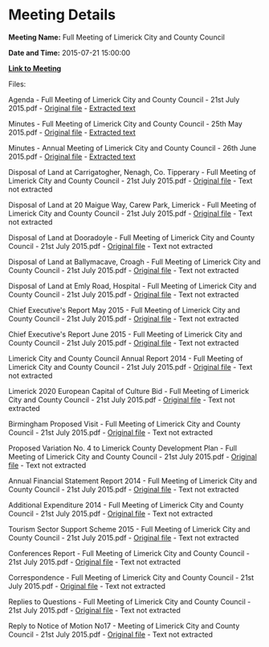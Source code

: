 # Meeting Details

**Meeting Name:** Full Meeting of Limerick City and County Council

**Date and Time:** 2015-07-21 15:00:00

**[Link to Meeting](https://www.limerick.ie/council/whats-on/full-meeting-limerick-city-and-county-council-12)**

Files: 

Agenda - Full Meeting of Limerick City and County Council - 21st July 2015.pdf - [Original file](https://www.limerick.ie/sites/default/files/media/documents/2017-06/Agenda%20-%20Full%20Meeting%20of%20Limerick%20City%20and%20County%20Council%20-%2021st%20July%202015.pdf) - [Extracted text](./Agenda%20-%20Full%20Meeting%20of%20Limerick%20City%20and%20County%20Council%20-%2021st%20July%202015.md)

Minutes - Full Meeting of Limerick City and County Council - 25th May 2015.pdf - [Original file](https://www.limerick.ie/sites/default/files/media/documents/2017-06/Minutes%20-%20Full%20Meeting%20of%20Limerick%20City%20and%20County%20Council%20-%2025th%20May%202015.pdf) - [Extracted text](./Minutes%20-%20Full%20Meeting%20of%20Limerick%20City%20and%20County%20Council%20-%2025th%20May%202015.md)

Minutes - Annual Meeting of Limerick City and County Council - 26th June 2015.pdf - [Original file](https://www.limerick.ie/sites/default/files/media/documents/2017-06/Minutes%20-%20Annual%20Meeting%20of%20Limerick%20City%20and%20County%20Council%20-%2026th%20June%202015.pdf) - [Extracted text](./Minutes%20-%20Annual%20Meeting%20of%20Limerick%20City%20and%20County%20Council%20-%2026th%20June%202015.md)

Disposal of Land at Carrigatogher, Nenagh, Co. Tipperary - Full Meeting of Limerick City and County Council - 21st July 2015.pdf - [Original file](https://www.limerick.ie/sites/default/files/media/documents/2017-06/Disposal%20of%20Land%20at%20Carrigatogher%2C%20Nenagh%2C%20Co.%20Tipperary.pdf) - Text not extracted

Disposal of Land at 20 Maigue Way, Carew Park, Limerick - Full Meeting of Limerick City and County Council - 21st July 2015.pdf - [Original file](https://www.limerick.ie/sites/default/files/media/documents/2017-06/Disposal%20of%20Land%20at%2020%20Maigue%20Way%2C%20Carew%20Park%2C%20Limerick.pdf) - Text not extracted

Disposal of Land at Dooradoyle - Full Meeting of Limerick City and County Council - 21st July 2015.pdf - [Original file](https://www.limerick.ie/sites/default/files/media/documents/2017-06/Disposal%20of%20Land%20at%20Dooradoyle.pdf) - Text not extracted

Disposal of Land at Ballymacave, Croagh - Full Meeting of Limerick City and County Council - 21st July 2015.pdf - [Original file](https://www.limerick.ie/sites/default/files/media/documents/2017-06/Disposal%20of%20Land%20at%20Ballymacave%2C%20Croagh.pdf) - Text not extracted

Disposal of Land at Emly Road, Hospital - Full Meeting of Limerick City and County Council - 21st July 2015.pdf - [Original file](https://www.limerick.ie/sites/default/files/media/documents/2017-06/Disposal%20of%20Land%20at%20Emly%20Road%2C%20Hospital.pdf) - Text not extracted

Chief Executive's Report May 2015 - Full Meeting of Limerick City and County Council - 21st July 2015.pdf - [Original file](https://www.limerick.ie/sites/default/files/media/documents/2017-06/Chief%20Executive%27s%20Report%20May%202015%20-%20Full%20Meeting%20of%20Limerick%20City%20and%20County%20Council%20-%2021st%20July%202015.pdf) - Text not extracted

Chief Executive's Report June 2015 - Full Meeting of Limerick City and County Council - 21st July 2015.pdf - [Original file](https://www.limerick.ie/sites/default/files/media/documents/2017-06/Chief%20Executive%27s%20Report%20June%202015%20-%20Full%20Meeting%20of%20Limerick%20City%20and%20County%20Council%20-%2021st%20July%202015.pdf) - Text not extracted

Limerick City and County Council Annual Report 2014 - Full Meeting of Limerick City and County Council - 21st July 2015.pdf - [Original file](https://www.limerick.ie/sites/default/files/media/documents/2017-06/Limerick%20City%20and%20County%20Council%20Annual%20Report%202014.pdf) - Text not extracted

Limerick 2020 European Capital of Culture Bid - Full Meeting of Limerick City and County Council - 21st July 2015.pdf - [Original file](https://www.limerick.ie/sites/default/files/media/documents/2017-06/Limerick%202020%20European%20Capital%20of%20Culture%20Bid_0.pdf) - Text not extracted

Birmingham Proposed Visit - Full Meeting of Limerick City and County Council - 21st July 2015.pdf - [Original file](https://www.limerick.ie/sites/default/files/media/documents/2017-06/Birmingham%20Proposed%20Visit%20-%20Full%20Meeting%20of%20Limerick%20City%20and%20County%20Council%20-%2021st%20July%202015.pdf) - Text not extracted

Proposed Variation No. 4 to Limerick County Development Plan - Full Meeting of Limerick City and County Council - 21st July 2015.pdf - [Original file](https://www.limerick.ie/sites/default/files/media/documents/2017-06/Proposed%20Variation%20No.%204%20to%20Limerick%20County%20Development%20Plan.pdf) - Text not extracted

Annual Financial Statement Report 2014 - Full Meeting of Limerick City and County Council - 21st July 2015.pdf - [Original file](https://www.limerick.ie/sites/default/files/media/documents/2017-06/Annual%20Financial%20Statement%20Report%202014.pdf) - Text not extracted

Additional Expenditure 2014 - Full Meeting of Limerick City and County Council - 21st July 2015.pdf - [Original file](https://www.limerick.ie/sites/default/files/media/documents/2017-06/Additional%20Expenditure%202014%20-%20Full%20Meeting%20of%20Limerick%20City%20and%20County%20Council%20-%2021st%20July%202015.pdf) - Text not extracted

Tourism Sector Support Scheme 2015 - Full Meeting of Limerick City and County Council - 21st July 2015.pdf - [Original file](https://www.limerick.ie/sites/default/files/media/documents/2017-06/Tourism%20Sector%20Support%20Scheme%202015%20-%20Full%20Meeting%20of%20Limerick%20City%20and%20County%20Council%20-%2021st%20July%202015.pdf) - Text not extracted

Conferences Report - Full Meeting of Limerick City and County Council - 21st July 2015.pdf - [Original file](https://www.limerick.ie/sites/default/files/media/documents/2017-06/Conferences%20Report%20-%20Full%20Meeting%20of%20Limerick%20City%20and%20County%20Council%20-%2021st%20July%202015.pdf) - Text not extracted

Correspondence - Full Meeting of Limerick City and County Council - 21st July 2015.pdf - [Original file](https://www.limerick.ie/sites/default/files/media/documents/2017-06/Correspondence%20-%20Full%20Meeting%20of%20Limerick%20City%20and%20County%20Council%20-%2021st%20July%202015.pdf) - Text not extracted

Replies to Questions - Full Meeting of Limerick City and County Council - 21st July 2015.pdf - [Original file](https://www.limerick.ie/sites/default/files/media/documents/2017-06/Replies%20to%20Questions%20-%20Full%20Meeting%20of%20Limerick%20City%20and%20County%20Council%20-%2021st%20July%202015.pdf) - Text not extracted

Reply to Notice of Motion No17 - Meeting of Limerick City and County Council - 21st July 2015.pdf - [Original file](https://www.limerick.ie/sites/default/files/media/documents/2017-06/Reply%20to%20Notice%20of%20Motion%20No17%20-%20Meeting%20of%20Limerick%20City%20and%20County%20Council%20-%2021st%20July%202015.pdf) - Text not extracted

